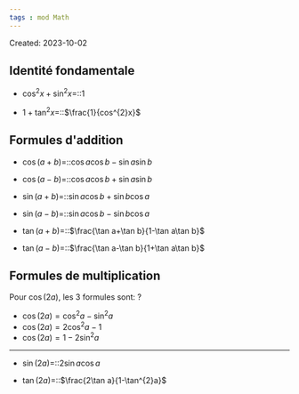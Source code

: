```yaml
---
tags : mod Math
---
```

Created: 2023-10-02

## Identité fondamentale
- $\cos^{2}x+\sin^{2}x=$::$1$
<!--SR:!2023-11-16,2,248-->
- $1+\tan^{2}x=$::$\frac{1}{cos^{2}x}$
<!--SR:!2023-11-22,9,248-->
## Formules d'addition
- $\cos(a+b)=$::$\cos a\cos b-\sin a\sin b$
<!--SR:!2023-12-10,34,250-->
- $\cos(a-b)=$::$\cos a\cos b+\sin a\sin b$
<!--SR:!2023-11-21,11,288-->
- $\sin(a+b)=$::$\sin a\cos b+\sin b\cos a$
<!--SR:!2023-11-16,2,248-->
- $\sin(a-b)=$::$\sin a\cos b-\sin b\cos a$
<!--SR:!2023-12-04,28,230-->
- $\tan(a+b)=$::$\frac{\tan a+\tan b}{1-\tan a\tan b}$
<!--SR:!2023-11-21,8,285-->
- $\tan(a-b)=$::$\frac{\tan a-\tan b}{1+\tan a\tan b}$
<!--SR:!2023-11-15,2,205-->
## Formules de multiplication
Pour $\cos(2a)$, les 3 formules sont:
?
- $\cos(2a)=\cos^{2}a-\sin^{2}a$
- $\cos(2a)=2\cos^{2}a-1$
- $\cos(2a)=1-2\sin^{2}a$
<!--SR:!2023-11-16,2,229-->

---
- $\sin(2a)=$::$2\sin a\cos a$
<!--SR:!2023-11-15,1,228-->
- $\tan(2a)=$::$\frac{2\tan a}{1-\tan^{2}a}$
<!--SR:!2023-11-15,5,228-->

